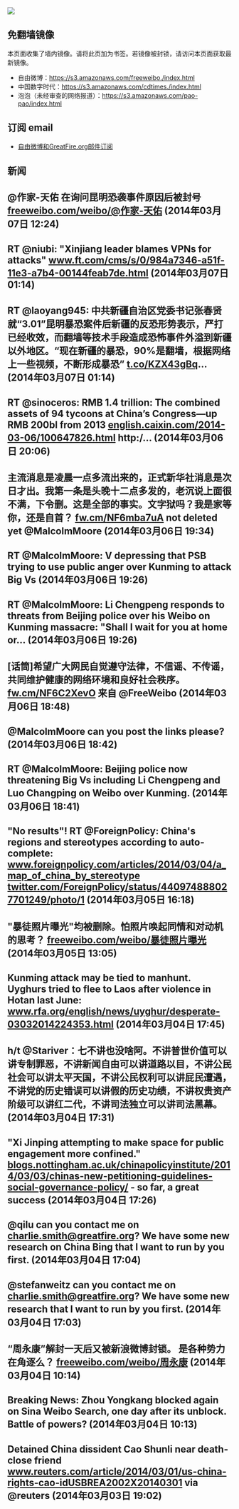 <img src="logos.png" />

## 免翻墙镜像
本页面收集了墙内镜像。请将此页加为书签。若镜像被封锁，请访问本页面获取最新镜像。
* 自由微博：https://s3.amazonaws.com/freeweibo./index.html
* 中国数字时代：https://s3.amazonaws.com/cdtimes./index.html
* 泡泡（未经审查的网络报道）：https://s3.amazonaws.com/pao-pao/index.html

## 订阅 email
* <a href="https://greatfire.us7.list-manage.com/subscribe?u=854fca58782082e0cbdf204a0&id=c78949b93c">自由微博和GreatFire.org邮件订阅</a>
		
## 新闻
@作家-天佑 在询问昆明恐袭事件原因后被封号 <a href="https://freeweibo.com/weibo/%40%E4%BD%9C%E5%AE%B6-%E5%A4%A9%E4%BD%91">freeweibo.com/weibo/@作家-天佑</a> (2014年03月07日 12:24)
 ---
RT @niubi: "Xinjiang leader blames VPNs for attacks"  <a href="http://www.ft.com/cms/s/0/984a7346-a51f-11e3-a7b4-00144feab7de.html?ftcamp=published_links%2Frss%2Fworld_asia-pacific_china%2Ffeed%2F%2Fproduct">www.ft.com/cms/s/0/984a7346-a51f-11e3-a7b4-00144feab7de.html</a> (2014年03月07日 01:14)
 ---
RT @laoyang945: 中共新疆自治区党委书记张春贤就“3.01”昆明暴恐案件后新疆的反恐形势表示，严打已经收效，而翻墙等技术手段造成恐怖事件外溢到新疆以外地区。“现在新疆的暴恐，90%是翻墙，根据网络上一些视频，不断形成暴恐” <a href="http://t.co/KZX43gBq">t.co/KZX43gBq</a>… (2014年03月07日 01:14)
 ---
RT @sinoceros: RMB 1.4 trillion: The combined assets of 94 tycoons at China’s Congress—up RMB 200bl from 2013 <a href="http://english.caixin.com/2014-03-06/100647826.html">english.caixin.com/2014-03-06/100647826.html</a> http:/… (2014年03月06日 20:06)
 ---
主流消息是凌晨一点多流出来的，正式新华社消息是次日才出。我第一条是头晚十二点多发的，老沉说上面很不满，下令删。这是全部的事实。文字狱吗？我是家等你，还是自首？ <a href="http://fw.cm/NF6mba7uA">fw.cm/NF6mba7uA</a> not deleted yet @MalcolmMoore (2014年03月06日 19:34)
 ---
RT @MalcolmMoore: V depressing that PSB trying to use public anger over Kunming to attack Big Vs (2014年03月06日 19:26)
 ---
RT @MalcolmMoore: Li Chengpeng responds to threats from Beijing police over his Weibo on Kunming massacre: "Shall I wait for you at home or… (2014年03月06日 19:26)
 ---
[话筒]希望广大网民自觉遵守法律，不信谣、不传谣，共同维护健康的网络环境和良好社会秩序。 <a href="http://fw.cm/NF6C2XevO">fw.cm/NF6C2XevO</a> 来自 @FreeWeibo (2014年03月06日 18:48)
 ---
@MalcolmMoore can you post the links please? (2014年03月06日 18:42)
 ---
RT @MalcolmMoore: Beijing police now threatening Big Vs including Li Chengpeng and Luo Changping on Weibo over Kunming. (2014年03月06日 18:41)
 ---
"No results"! RT @ForeignPolicy: China's regions and stereotypes according to auto-complete: <a href="http://www.foreignpolicy.com/articles/2014/03/04/a_map_of_china_by_stereotype?utm_content=buffer7539d&utm_medium=social&utm_source=twitter.com&utm_campaign=buffer">www.foreignpolicy.com/articles/2014/03/04/a_map_of_china_by_stereotype</a>  <a href="https://twitter.com/ForeignPolicy/status/440974888027701249/photo/1">twitter.com/ForeignPolicy/status/440974888027701249/photo/1</a> (2014年03月05日 16:18)
 ---
"暴徒照片曝光"均被删除。怕照片唤起同情和对动机的思考？ <a href="https://freeweibo.com/weibo/%E6%9A%B4%E5%BE%92%E7%85%A7%E7%89%87%E6%9B%9D%E5%85%89">freeweibo.com/weibo/暴徒照片曝光</a> (2014年03月05日 13:05)
 ---
Kunming attack may be tied to manhunt. Uyghurs tried to flee to Laos after violence in Hotan last June: <a href="http://www.rfa.org/english/news/uyghur/desperate-03032014224353.html?utm_source=twitterfeed&utm_medium=twitter">www.rfa.org/english/news/uyghur/desperate-03032014224353.html</a> (2014年03月04日 17:45)
 ---
h/t @Stariver：七不讲也没啥阿。不讲普世价值可以讲专制罪恶，不讲新闻自由可以讲道路以目，不讲公民社会可以讲太平天国，不讲公民权利可以讲屁民遭遇，不讲党的历史错误可以讲假的历史功绩，不讲权贵资产阶级可以讲红二代，不讲司法独立可以讲司法黑幕。 (2014年03月04日 17:31)
 ---
"Xi Jinping attempting to make space for public engagement more confined." <a href="http://blogs.nottingham.ac.uk/chinapolicyinstitute/2014/03/03/chinas-new-petitioning-guidelines-social-governance-policy/?utm_source=rss&utm_medium=rss&utm_campaign=chinas-new-petitioning-guidelines-social-governance-policy">blogs.nottingham.ac.uk/chinapolicyinstitute/2014/03/03/chinas-new-petitioning-guidelines-social-governance-policy/</a> - so far, a great success (2014年03月04日 17:26)
 ---
@qilu can you contact me on charlie.smith@greatfire.org? We have some new research on China Bing that I want to run by you first. (2014年03月04日 17:04)
 ---
@stefanweitz can you contact me on charlie.smith@greatfire.org? We have some new research that I want to run by you first. (2014年03月04日 17:03)
 ---
“周永康”解封一天后又被新浪微博封锁。 是各种势力在角逐么？ <a href="https://freeweibo.com/weibo/%E5%91%A8%E6%B0%B8%E5%BA%B7">freeweibo.com/weibo/周永康</a> (2014年03月04日 10:14)
 ---
Breaking News: Zhou Yongkang blocked again on Sina Weibo Search, one day after its unblock. Battle of powers? (2014年03月04日 10:13)
 ---
Detained China dissident Cao Shunli near death-close friend <a href="http://www.reuters.com/article/2014/03/01/us-china-rights-cao-idUSBREA2002X20140301">www.reuters.com/article/2014/03/01/us-china-rights-cao-idUSBREA2002X20140301</a> via @reuters (2014年03月03日 19:02)
 ---
